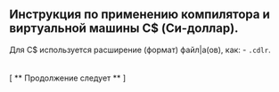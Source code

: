 Инструкция по применению компилятора и виртуальной машины C$ (Си-доллар).
-
Для C$ используется расширение (формат) файл|а(ов), как: - `.cdlr`.
<br>
<br>
<br>
[
** Продолжение следует **
]

